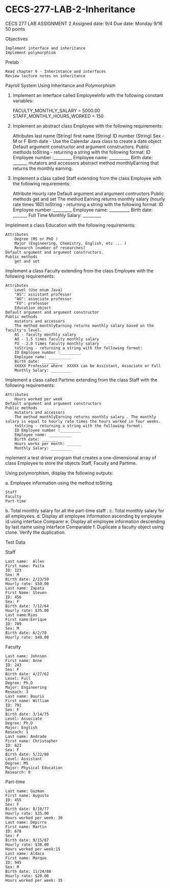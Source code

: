# CECS-277-LAB-2-Inheritance
CECS 277
LAB ASSIGNMENT 2
Assigned date: 9/4
Due date: Monday 9/16
50 points

Objectives

    Implement interface and inheritance
    Implement polymorphism

Prelab

    Read chapter 9 - Inherintance and interfaces
    Review lecture notes on inheritance

Payroll System Using Inheritance and Polymorphism

1. Implement an interface called EmployeeInfo with the following constant variables:

    FACULTY_MONTHLY_SALARY = 5000.00
    STAFF_MONTHLY_HOURS_WORKED = 150

2. Implement an abstract class Employee with the following requirements:

    Attributes
        last name (String)
        first name (String)
        ID number (String)
        Sex - M or F
        Birth date - Use the Calendar Java class to create a date object
    Default argument constructor and argument constructors.
    Public methods
        toString - returning a string with the following format:
        ID Employee number :_________
        Employee name: __________
        Birth date: _______
        mutators and accessors
        abstract method monthlyEarning that returns the monthly earning.

3. Implement a class called Staff extending from the class Employee with the following requirements:

    Attribute
        Hourly rate
    Default argument and argument contructors
    Public methods
        get and set
        The method Earning returns monthly salary (hourly rate times 160)
        toString - returning a string with the following format:
        ID Employee number :_________
        Employee name: __________
        Birth date: _______
        Full Time
        Monthly Salary: _________

Implelment a class Education with the following requirements:

    Attributes
        Degree (MS or PhD )
        Major (Engineering, Chemistry, English, etc ... )
        Research (number of researches)
    Default argument and argument constructors.
    Public methods
        get and set

Implement a class Faculty extending from the class Employee with the following requirements:

    Attributes
        Level (Use enum Java)
        "AS": assistant professor
        "AO": associate professor
        "FU": professor
        Education object
    Default argument and argument constructor
    Public methods
        mutators and accessors
        The method monthlyEarning returns monthly salary based on the faculty's level.
        AS - faculty monthly salary
        AO - 1.5 times faculty monthly salary
        FU - 2.0 times faculty monthly salary
        toString - returning a string with the following format:
        ID Employee number :_________
        Employee name: __________
        Birth date: _______
        XXXXX Professor where  XXXXX can be Assistant, Associate or Full
        Monthly Salary: _________

Implement a class called Partime extending from the class Staff with the following requirements:

    Attributes
        Hours worked per week
    Default argument and argument constructors
    Public methods
        mutators and accessors
        The method monthlyEarning returns monthly salary . The monthly salary is equal to hourly rate times the hours worked in four weeks.
        toString - returning a string with the following format:
        ID Employee number :_________
        Employee name: __________
        Birth date: _______
        Hours works per month: ______
        Monthly Salary: _________

mplement a test driver program that creates a one-dimensional array of class Employee to store the objects Staff, Faculty and Partime.

Using polymorphism, display the following outputs:

a. Employee information using the method toString

    Staff
    Faculty
    Part-time

b. Total monthly salary for all the part-time staff .
c. Total monthly salary for all employees.
d. Display all employee information ascending by employee id using interface Comparer
e. Display all employee information descending by last name using interface Comparable
f. Duplicate a faculty object using clone. Verify the duplication.

Test Data

Staff

    Last name:  Allen
    First name: Paita
    ID: 123
    Sex: M
    Birth date: 2/23/59
    Hourly rate: $50.00
    Last name: Zapata
    First Name: Steven
    ID: 456
    Sex: F
    Birth date: 7/12/64
    Hourly rate: $35.00
    Last name:Rios
    First name:Enrique
    ID: 789
    Sex: M
    Birth date: 6/2/70
    Hourly rate: $40.00

Faculty

    Last name: Johnson
    First name: Anne
    ID: 243
    Sex: F
    Birth date: 4/27/62
    Level: Full
    Degree: Ph.D
    Major: Engineering
    Reseach: 3
    Last name: Bouris
    First name: William
    ID: 791
    Sex: F
    Birth date: 3/14/75
    Level: Associate
    Degree: Ph.D
    Major: English
    Reseach: 1
    Last name: Andrade
    First name: Christopher
    ID: 623
    Sex: F
    Birth date: 5/22/80
    Level: Assistant
    Degree: MS
    Major: Physical Education
    Research: 0

Part-time

    Last name: Guzman
    First name: Augusto
    ID: 455
    Sex: F
    Birth date: 8/10/77
    Hourly rate: $35.00
    Hours worked per week: 30
    Last name: Depirro
    First name: Martin
    ID: 678
    Sex: F
    Birth date: 9/15/87
    Hourly rate: $30.00
    Hours worked per week:15
    Last name: Aldaco
    First name: Marque
    ID: 945
    Sex: M
    Birth date: 11/24/88
    Hourly rate: $20.00
    Hours worked per week: 35

